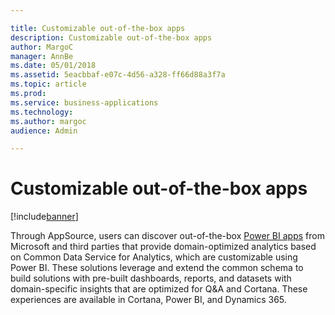 ```yaml
---

title: Customizable out-of-the-box apps
description: Customizable out-of-the-box apps
author: MargoC
manager: AnnBe
ms.date: 05/01/2018
ms.assetid: 5eacbbaf-e07c-4d56-a328-ff66d88a3f7a
ms.topic: article
ms.prod: 
ms.service: business-applications
ms.technology: 
ms.author: margoc
audience: Admin

---
```

#  Customizable out-of-the-box apps


[!include[banner](../../../includes/banner.md)]

Through AppSource, users can discover out-of-the-box [Power BI
apps](../power-bi-apps-common-data-service-analytics/index.md) from Microsoft and third parties that provide
domain-optimized analytics based on Common Data Service for Analytics, which are
customizable using Power BI. These solutions leverage and extend the common
schema to build solutions with pre-built dashboards, reports, and datasets with
domain-specific insights that are optimized for Q&A and Cortana. These
experiences are available in Cortana, Power BI, and Dynamics 365.
